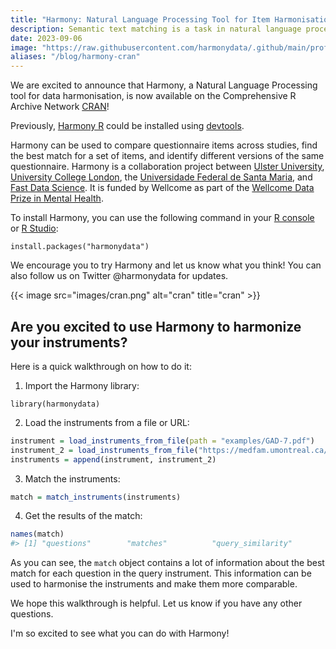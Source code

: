 ```yaml
---
title: "Harmony: Natural Language Processing Tool for Item Harmonisation is now on CRAN"
description: Semantic text matching is a task in natural language processing involving estimating the semantic similarity between two texts
date: 2023-09-06
image: "https://raw.githubusercontent.com/harmonydata/.github/main/profile/harmony_cran.gif"
aliases: "/blog/harmony-cran"
---
```



We are excited to announce that Harmony, a Natural Language Processing tool for data harmonisation, is now available on the Comprehensive R Archive Network [CRAN](https://cran.r-project.org/)!

Previously, [Harmony R](/harmony-r-released/) could be installed using [devtools](https://www.r-project.org/nosvn/pandoc/devtools.html).

Harmony can be used to compare questionnaire items across studies, find the best match for a set of items, and identify different versions of the same questionnaire. Harmony is a collaboration project between [Ulster University](https://ulster.ac.uk), [University College London](https://ucl.ac.uk), the [Universidade Federal de Santa Maria](https://ufsm.br), and [Fast Data Science](https://fastdatascience.com/harmony-wellcome-data-prize/). It is funded by Wellcome as part of the [Wellcome Data Prize in Mental Health](https://wellcome.org/what-we-do/data-science-and-health-trustworthy-data-science/wellcome-data-prizes).

To install Harmony, you can use the following command in your [R console](https://docs.posit.co/ide/user/ide/guide/code/console.html) or [R Studio](https://posit.co/download/rstudio-desktop/):

```			
install.packages("harmonydata")
```

We encourage you to try Harmony and let us know what you think! You can also follow us on Twitter @harmonydata for updates.

{{< image src="images/cran.png" alt="cran" title="cran" >}}


## Are you excited to use Harmony to harmonize your instruments?

Here is a quick walkthrough on how to do it:

1. Import the Harmony library:

``` 
library(harmonydata)
```

2. Load the instruments from a file or URL:

``` r
instrument = load_instruments_from_file(path = "examples/GAD-7.pdf")
instrument_2 = load_instruments_from_file("https://medfam.umontreal.ca/wp-content/uploads/sites/16/GAD-7-fran%C3%A7ais.pdf") 
instruments = append(instrument, instrument_2)
```

3. Match the instruments:

``` r
match = match_instruments(instruments)
```

4. Get the results of the match:

``` r
names(match)
#> [1] "questions"        "matches"          "query_similarity"
```

As you can see, the `match` object contains a lot of information about the best match for each question in the query instrument. This information can be used to harmonise the instruments and make them more comparable.

We hope this walkthrough is helpful. Let us know if you have any other questions.

I'm so excited to see what you can do with Harmony!
